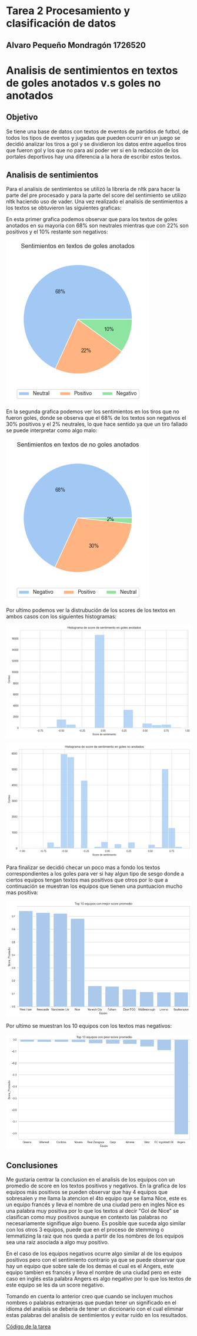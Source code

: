 # Tarea 2 Procesamiento y clasificación de datos
## Alvaro Pequeño Mondragón 1726520


# Analisis de sentimientos en textos de goles anotados v.s goles no anotados

## Objetivo
Se tiene una base de datos con textos de eventos de partidos de futbol, de todos los tipos de eventos y jugadas que pueden ocurrir en un juego se decidió analizar los tiros a gol y se dividieron los datos entre aquellos tiros que fueron gol y los que no para así poder ver si en la redacción de los portales deportivos hay una diferencia a la hora de escribir estos textos.

## Analisis de sentimientos
Para el analisis de sentimientos se utilizó la libreria de nltk para hacer la parte del pre procesado y para la parte del score del sentimiento se utilizo nltk haciendo uso de vader. Una vez realizado el analisis de sentimientos a los textos se obtuvieron las siguientes graficas:

En esta primer grafica podemos observar que para los textos de goles anotados en su mayoria con 68% son neutrales mientras que con 22% son positivos y el 10% restante son negativos:

![Sentimientos_goles_anotados](https://github.com/Peque-73/MCD-Procesamiento-Clasificacion-Datos/blob/main/Tareas/Tarea%202/Sentimientos_goles_anotados.png)

En la segunda grafica podemos ver los sentimientos en los tiros que no fueron goles, donde se observa que el 68% de los textos son negativos el 30% positivos y el 2% neutrales, lo que hace sentido ya que un tiro fallado se puede interpretar como algo malo:

![Sentimientos_goles_no_anotados](https://github.com/Peque-73/MCD-Procesamiento-Clasificacion-Datos/blob/main/Tareas/Tarea%202/Sentimientos_goles_no_anotados.png)

Por ultimo podemos ver la distrubución de los scores de los textos en ambos casos con los siguientes histogramas:

![Hist_goles_anotados](https://github.com/Peque-73/MCD-Procesamiento-Clasificacion-Datos/blob/main/Tareas/Tarea%202/Hist_goles_anotados.png)

![Hist_goles_no_anotados](https://github.com/Peque-73/MCD-Procesamiento-Clasificacion-Datos/blob/main/Tareas/Tarea%202/Hist_goles_no_anotados.png)

Para finalizar se decidió checar un poco mas a fondo los textos correspondientes a los goles para ver si hay algun tipo de sesgo donde a ciertos equipos tengan textos mas positivos que otros por lo que a continuación se muestran los equipos que tienen una puntuacion mucho mas positiva:

![Top_10_equipos_positivos](https://github.com/Peque-73/MCD-Procesamiento-Clasificacion-Datos/blob/main/Tareas/Tarea%202/Top_10_equipos_positivos.png)

Por ultimo se muestran los 10 equipos con los textos mas negativos:

![Top_10_equipos_negativos](https://github.com/Peque-73/MCD-Procesamiento-Clasificacion-Datos/blob/main/Tareas/Tarea%202/Top_10_equipos_negativos.png)

## Conclusiones
Me gustaria centrar la conclusion en el analisis de los equipos con un promedio de score en los textos positivos y negativos. En la grafica de los equipos más positivos se pueden observar que hay 4 equipos que sobresalen y me llama la atencion el 4to equipo que se llama Nice, este es un equipo francés y lleva el nombre de una ciudad pero en ingles Nice es una palabra muy positiva por lo que los textos al decir "Gol de Nice" se clasifican como muy positivos aunque en contexto las palabras no necesariamente signifique algo bueno. Es posible que suceda algo similar con los otros 3 equipos, puede que en el proceso de stemming o lemmatizing la raiz que nos queda a partir de los nombres de los equipos sea una raiz asociada a algo muy positivo.

En el caso de los equipos negativos ocurre algo similar al de los equipos positivos pero con el sentimiento contrario ya que se puede observar que hay un equipo que sobre sale de los demas el cual es el Angers, este equipo tambien es francés y lleva el nombre de una ciudad pero en este caso en inglés esta palabra Angers es algo negativo por lo que los textos de este equipo se les da un score negativo.

Tomando en cuenta lo anterior creo que cuando se incluyen muchos nombres o palabras extranjeras que puedan tener un significado en el idioma del analisis se deberia de tener un diccionario con el cual eliminar estas palabras del analisis de sentimientos y evitar ruido en los resultados.

[Código de la tarea](https://github.com/Peque-73/MCD-Procesamiento-Clasificacion-Datos/blob/main/Tareas/Tarea%202/Tarea_2_Alvaro_Peque%C3%B1o.ipynb)
